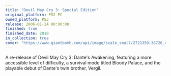 ```yaml
---
title: "Devil May Cry 3: Special Edition"
original_platform: PS2 PC
owned_platform: PS3
release: 2006-01-24 00:00:00
finished: true
finished_date: 2010
in_collection: true
cover: "https://www.giantbomb.com/api/image/scale_small/2721359-38726_devil%20may%203.jpg"
---
```


A re-release of Devil May Cry 3: Dante's Awakening, featuring a more accessible level of difficulty, a survival mode titled Bloody Palace, and the playable debut of Dante's twin brother, Vergil.
